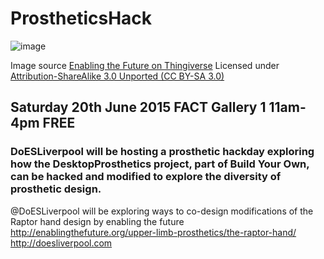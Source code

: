 # ProstheticsHack
![image](http://thingiverse-production-new.s3.amazonaws.com/renders/1d/20/95/d4/49/All_parts_at_100_right_single_build_plate_preview_featured.jpg)

Image source [Enabling the Future on Thingiverse](http://thingiverse-production-new.s3.amazonaws.com/renders/1d/20/95/d4/49/All_parts_at_100_right_single_build_plate_preview_featured.jpg) Licensed under [Attribution-ShareAlike 3.0 Unported (CC BY-SA 3.0)](http://creativecommons.org/licenses/by-sa/3.0/ "License Link")

## Saturday 20th June 2015 FACT Gallery 1 11am-4pm FREE

### DoESLiverpool will be hosting a prosthetic hackday exploring how the DesktopProsthetics project, part of Build Your Own, can be hacked and modified to explore the diversity of prosthetic design.

@DoESLiverpool will be exploring ways to co-design modifications of the Raptor hand design by enabling the future http://enablingthefuture.org/upper-limb-prosthetics/the-raptor-hand/
http://doesliverpool.com
